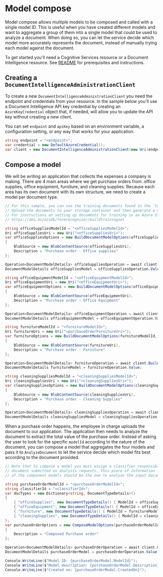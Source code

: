 # Model compose

Model compose allows multiple models to be composed and called with a single model ID. This is useful when you have created different models and want to aggregate a group of them into a single model that could be used to analyze a document. When doing so, you can let the service decide which model more accurately represents the document, instead of manually trying each model against the document.

To get started you'll need a Cognitive Services resource or a Document Intelligence resource. See [README][README] for prerequisites and instructions.

## Creating a `DocumentIntelligenceAdministrationClient`

To create a new `DocumentIntelligenceAdministrationClient` you need the endpoint and credentials from your resource. In the sample below you'll use a Document Intelligence API key credential by creating an `AzureKeyCredential` object that, if needed, will allow you to update the API key without creating a new client.

You can set `endpoint` and `apiKey` based on an environment variable, a configuration setting, or any way that works for your application.

```C# Snippet:CreateDocumentIntelligenceAdministrationClient
string endpoint = "<endpoint>";
var credential = new DefaultAzureCredential();
var client = new DocumentIntelligenceAdministrationClient(new Uri(endpoint), credential);
```

## Compose a model

We will be writing an application that collects the expenses a company is making. There are 4 main areas where we get purchase orders from: office supplies, office equipment, furniture, and cleaning supplies. Because each area has its own document with its own structure, we need to create a model per document type.

```C# Snippet:DocumentIntelligenceSampleBuildVariousModels
// For this sample, you can use the training documents found in the `trainingFiles` folder.
// Upload the documents to your storage container and then generate a container SAS URL.
// For instructions on setting up documents for training in an Azure Storage Blob Container, see
// https://aka.ms/azsdk/formrecognizer/buildtrainingset

string officeSuppliesModelId = "<officeSuppliesModelId>";
Uri officeSuppliesUri = new Uri("<officeSuppliesUri>");
var officeSuppliesOptions = new BuildDocumentModelOptions(officeSuppliesModelId, DocumentBuildMode.Template)
{
    BlobSource = new BlobContentSource(officeSuppliesUri),
    Description = "Purchase order - Office supplies"
};

Operation<DocumentModelDetails> officeSuppliesOperation = await client.BuildDocumentModelAsync(WaitUntil.Completed, officeSuppliesOptions);
DocumentModelDetails officeSuppliesModel = officeSuppliesOperation.Value;

string officeEquipmentModelId = "<officeEquipmentModelId>";
Uri officeEquipmentUri = new Uri("<officeEquipmentUri>");
var officeEquipmentOptions = new BuildDocumentModelOptions(officeEquipmentModelId, DocumentBuildMode.Template)
{
    BlobSource = new BlobContentSource(officeEquipmentUri),
    Description = "Purchase order - Office Equipment"
};

Operation<DocumentModelDetails> officeEquipmentOperation = await client.BuildDocumentModelAsync(WaitUntil.Completed, officeEquipmentOptions);
DocumentModelDetails officeEquipmentModel = officeEquipmentOperation.Value;

string furnitureModelId = "<furnitureModelId>";
Uri furnitureUri = new Uri("<purchaseOrderFurnitureUri>");
var furnitureOptions = new BuildDocumentModelOptions(furnitureModelId, DocumentBuildMode.Template)
{
    BlobSource = new BlobContentSource(furnitureUri),
    Description = "Purchase order - Furniture"
};

Operation<DocumentModelDetails> furnitureOperation = await client.BuildDocumentModelAsync(WaitUntil.Completed, furnitureOptions);
DocumentModelDetails furnitureModel = furnitureOperation.Value;

string cleaningSuppliesModelId = "<cleaningSuppliesModelId>";
Uri cleaningSuppliesUri = new Uri("<cleaningSuppliesUri>");
var cleaningSuppliesOptions = new BuildDocumentModelOptions(cleaningSuppliesModelId, DocumentBuildMode.Template)
{
    BlobSource = new BlobContentSource(cleaningSuppliesUri),
    Description = "Purchase order - Cleaning Supplies"
};

Operation<DocumentModelDetails> cleaningSuppliesOperation = await client.BuildDocumentModelAsync(WaitUntil.Completed, cleaningSuppliesOptions);
DocumentModelDetails cleaningSuppliesModel = cleaningSuppliesOperation.Value;
```

When a purchase order happens, the employee in charge uploads the document to our application. The application then needs to analyze the document to extract the total value of the purchase order. Instead of asking the user to look for the specific `modelId` according to the nature of the document, you can compose a model that aggregates the four models and pass it to `AnalyzeDocument` to let the service decide which model fits best according to the document provided.

```C# Snippet:DocumentIntelligenceSampleComposeModel
// Note that to compose a model you must assign a classifier responsible for detecting the type of
// document submitted on analysis requests. This piece of information is necessary to determine which
// of the component models should be the one to analyze the input document.

string purchaseOrderModelId = "<purchaseOrderModelId>";
string classifierId = "<classifierId>";
var docTypes = new Dictionary<string, DocumentTypeDetails>()
{
    { "officeSupplies", new DocumentTypeDetails() { ModelId = officeSuppliesModelId } },
    { "officeEquipment", new DocumentTypeDetails() { ModelId = officeEquipmentModelId } },
    { "furniture", new DocumentTypeDetails() { ModelId = furnitureModelId } },
    { "cleaningSupplies", new DocumentTypeDetails() { ModelId = cleaningSuppliesModelId } }
};
var purchaseOrderOptions = new ComposeModelOptions(purchaseOrderModelId, classifierId, docTypes)
{
    Description = "Composed Purchase order"
};

Operation<DocumentModelDetails> purchaseOrderOperation = await client.ComposeModelAsync(WaitUntil.Completed, purchaseOrderOptions);
DocumentModelDetails purchaseOrderModel = purchaseOrderOperation.Value;

Console.WriteLine($"Model ID: {purchaseOrderModel.ModelId}");
Console.WriteLine($"Model description: {purchaseOrderModel.Description}");
Console.WriteLine($"Created on: {purchaseOrderModel.CreatedOn}");
```

[README]: https://github.com/Azure/azure-sdk-for-net/tree/main/sdk/documentintelligence/Azure.AI.DocumentIntelligence#getting-started
